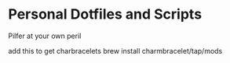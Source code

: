 # Personal Dotfiles and Scripts

Pilfer at your own peril

add this to get charbracelets
brew install charmbracelet/tap/mods

